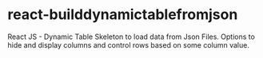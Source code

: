 # react-builddynamictablefromjson
React JS - Dynamic Table  Skeleton to load data from Json Files. Options to hide and display columns and control rows based on some column value.
